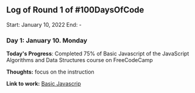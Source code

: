 
## Log of Round 1 of #100DaysOfCode
Start: January 10, 2022
End: -

### Day 1: January 10. Monday

**Today's Progress**: Completed 75% of Basic Javascript of the JavaScript Algorithms and Data Structures  course on FreeCodeCamp

**Thoughts:** focus on the instruction

**Link to work:** [Basic Javascrip](https://www.freecodecamp.org/learn/javascript-algorithms-and-data-structures/basic-javascript)

